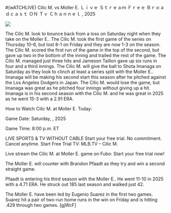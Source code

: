 #(wATCHLIVE) Cilic M. vs Moller E. Ｌｉｖｅ Ｓｔｒｅａｍ Ｆｒｅｅ Ｂｒｏａｄｃａｓｔ ＯＮ Ｔｖ Ｃｈａｎｎｅｌ , 2025  
  
  
[![](https://i.imgur.com/qSNzIqt.png)](https://movie.rssnews.media/KracoFSr.php)  
  
The Cilic M. look to bounce back from a loss on Saturday night when they take on the Moller E.. The Cilic M. took the first game of the series on Thursday 10-6, but lost 8-1 on Friday and they are now 1-3 on the season. The Cilic M. scored the first run of the game in the top of the second, but gave up two in the bottom of the inning and trailed the rest of the game. The Cilic M. managed just three hits and Jameson Taillon gave up six runs in four and a third innings. The Cilic M. will give the ball to Shota Imanaga on Saturday as they look to clinch at least a series split with the Moller E.. Imanaga will be making his second start this season after he pitched against the Los Angeles Dodgers in Japan. The Cilic M. would lose the game, but Imanaga was great as he pitched four innings without giving up a hit. Imanaga is in his second season with the Cilic M. and he was great in 2025 as he went 15-3 with a 2.91 ERA.

How to Watch Cilic M. at Moller E. Today:

Game Date: Saturday, , 2025

Game Time: 8:00 p.m. ET

LIVE SPORTS & TV WITHOUT CABLE
Start your free trial. No commitment. Cancel anytime.
Start Free Trial
TV: MLB.TV – Cilic M.

Live stream the Cilic M. at Moller E. game on Fubo: Start your free trial now!

The Moller E. will counter with Brandon Pfaadt as they try and win a second straight game.

Pfaadt is entering his third season with the Moller E.. He went 11-10 in 2025 with a 4.71 ERA. He struck out 185 last season and walked just 42.

The Moller E. have been led by Eugenio Suarez in the first two games. Suarez hit a pair of two-run home runs in the win on Friday and is hitting .429 through two games. [gjWcF]